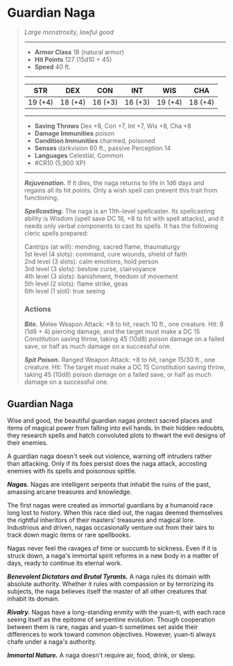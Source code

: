 # Guardian Naga
>*Large monstrosity, lawful good*
>___
>- **Armor Class** 18 (natural armor)
>- **Hit Points** 127 (15d10 + 45)
>- **Speed** 40 ft.
>___
>|STR|DEX|CON|INT|WIS|CHA|
>|:---:|:---:|:---:|:---:|:---:|:---:|
>|19 (+4)|18 (+4)|16 (+3)|16 (+3)|19 (+4)|18 (+4)|
>___
>- **Saving Throws** Dex +8, Con +7, Int +7, Wis +8, Cha +8
>- **Damage Immunities** poison
>- **Condition Immunities** charmed, poisoned
>- **Senses** darkvision 60 ft., passive Perception 14
>- **Languages** Celestial, Common
>- #CR10 (5,900 XP)
>___
>***Rejuvenation.*** If it dies, the naga returns to life in 1d6 days and regains all its hit points. Only a wish spell can prevent this trait from functioning.  
>
>***Spellcasting.*** The naga is an 11th-level spellcaster. Its spellcasting ability is Wisdom (spell save DC 16, +8 to hit with spell attacks), and it needs only verbal components to cast its spells. It has the following cleric spells prepared:  
>
>Cantrips (at will): mending, sacred flame, thaumaturgy  
>1st level (4 slots): command, cure wounds, shield of faith  
>2nd level (3 slots): calm emotions, hold person  
>3rd level (3 slots): bestow curse, clairvoyance  
>4th level (3 slots): banishment, freedom of movement  
>5th level (2 slots): flame strike, geas  
>6th level (1 slot): true seeing  
>
>### Actions
>***Bite.*** Melee Weapon Attack: +8 to hit, reach 10 ft., one creature. Hit: 8 (1d8 + 4) piercing damage, and the target must make a DC 15 Constitution saving throw, taking 45 (10d8) poison damage on a failed save, or half as much damage on a successful one.  
>
>***Spit Poison.*** Ranged Weapon Attack: +8 to hit, range 15/30 ft., one creature. Hit: The target must make a DC 15 Constitution saving throw, taking 45 (10d8) poison damage on a failed save, or half as much damage on a successful one.

## Guardian Naga

Wise and good, the beautiful guardian nagas protect sacred places and items of magical power from falling into evil hands. In their hidden redoubts, they research spells and hatch convoluted plots to thwart the evil designs of their enemies.

A guardian naga doesn't seek out violence, warning off intruders rather than attacking. Only if its foes persist does the naga attack, accosting enemies with its spells and poisonous spittle.

***Nagas.*** Nagas are intelligent serpents that inhabit the ruins of the past, amassing arcane treasures and knowledge.

The first nagas were created as immortal guardians by a humanoid race long lost to history. When this race died out, the nagas deemed themselves the rightful inheritors of their masters' treasures and magical lore. Industrious and driven, nagas occasionally venture out from their lairs to track down magic items or rare spellbooks.

Nagas never feel the ravages of time or succumb to sickness. Even if it is struck down, a naga's immortal spirit reforms in a new body in a matter of days, ready to continue its eternal work.

***Benevolent Dictators and Brutal Tyrants.***  A naga rules its domain with absolute authority. Whether it rules with compassion or by terrorizing its subjects, the naga believes itself the master of all other creatures that inhabit its domain.

***Rivalry.***  Nagas have a long-standing enmity with the yuan-ti, with each race seeing itself as the epitome of serpentine evolution. Though cooperation between them is rare, nagas and yuan-ti sometimes set aside their differences to work toward common objectives. However, yuan-ti always chafe under a naga's authority.

***Immortal Nature.***  A naga doesn't require air, food, drink, or sleep.